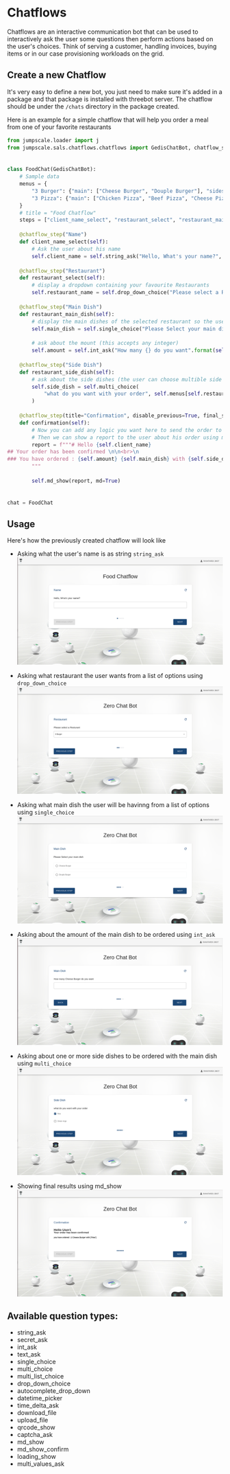 # Chatflows


Chatflows are an interactive communication bot that can be used to interactively ask the user some questions then perform actions based on the user's choices. Think of serving a customer, handling invoices, buying items or in our case provisioning workloads on the grid.

## Create a new Chatflow

It's very easy to define a new bot, you just need to make sure it's added in a package and that package is installed with threebot server. The chatflow should be under the `/chats` directory in the package created.

Here is an example for a simple chatflow that will help you order a meal from one of your favorite restaurants

```python
from jumpscale.loader import j
from jumpscale.sals.chatflows.chatflows import GedisChatBot, chatflow_step


class FoodChat(GedisChatBot):
    # Sample data
    menus = {
        "3 Burger": {"main": ["Cheese Burger", "Douple Burger"], "sides": ["fries", "Onion rings"]},
        "3 Pizza": {"main": ["Chicken Pizza", "Beef Pizza", "Cheese Pizza"], "sides": ["fries", "Cheese"]},
    }
    # title = "Food Chatflow"
    steps = ["client_name_select", "restaurant_select", "restaurant_main_dish", "restaurant_side_dish", "confirmation"]

    @chatflow_step("Name")
    def client_name_select(self):
        # Ask the user about his name
        self.client_name = self.string_ask("Hello, What's your name?", required=True)

    @chatflow_step("Restaurant")
    def restaurant_select(self):
        # display a dropdown containing your favourite Restaurants
        self.restaurant_name = self.drop_down_choice("Please select a Resturant", list(self.menus.keys()))

    @chatflow_step("Main Dish")
    def restaurant_main_dish(self):
        # display the main dishes of the selected restaurant so the user can choose only one dish
        self.main_dish = self.single_choice("Please Select your main dish", self.menus[self.restaurant_name]["main"])

        # ask about the mount (this accepts any integer)
        self.amount = self.int_ask("How many {} do you want".format(self.main_dish))

    @chatflow_step("Side Dish")
    def restaurant_side_dish(self):
        # ask about the side dishes (the user can choose multible side dishes)
        self.side_dish = self.multi_choice(
            "what do you want with your order", self.menus[self.restaurant_name]["sides"]
        )

    @chatflow_step(title="Confirmation", disable_previous=True, final_step=True)
    def confirmation(self):
        # Now you can add any logic you want here to send the order to the restaurant
        # Then we can show a report to the user about his order using md format
        report = f"""# Hello {self.client_name}
## Your order has been confirmed \n\n<br>\n
### You have ordered : {self.amount} {self.main_dish} with {self.side_dish}
        """

        self.md_show(report, md=True)


chat = FoodChat

```

## Usage

Here's how the previously created chatflow will look like

- Asking what the user's name is as string `string_ask`
![Chat Flow1](./img/chat1.png)

- Asking what restaurant the user wants from a list of options using `drop_down_choice`
![Chat Flow2](./img/chat2.png)

- Asking what main dish the user will be havinng from a list of options using `single_choice`
![Chat Flow3](./img/chat3.png)

- Asking about the amount of the main dish to be ordered using `int_ask`
![Chat Flow4](./img/chat4.png)

- Asking about one or more side dishes to be ordered with the main dish using `multi_choice`
![Chat Flow5](./img/chat5.png)

- Showing final results using md_show
![Chat Flow6](./img/chat6.png)


## Available question types:

- string_ask
- secret_ask
- int_ask
- text_ask
- single_choice
- multi_choice
- multi_list_choice
- drop_down_choice
- autocomplete_drop_down
- datetime_picker
- time_delta_ask
- download_file
- upload_file
- qrcode_show
- captcha_ask
- md_show
- md_show_confirm
- loading_show
- multi_values_ask


